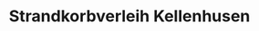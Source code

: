 ---
title: "Strandkorbverleih Kellenhusen"
url: /kellenhusen/strandkorbverleih-kellenhusen/
shop: Mieten
---